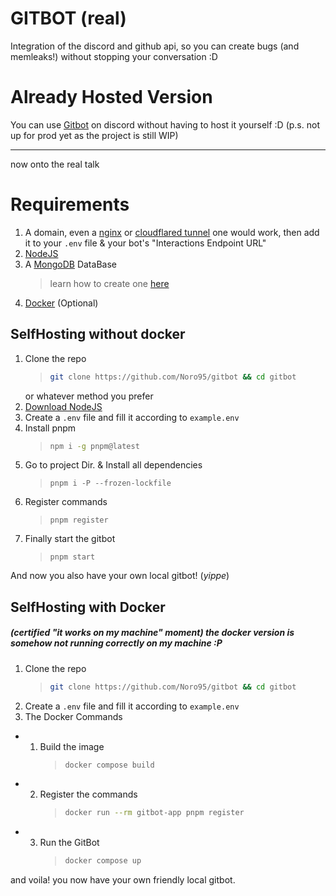 # GITBOT (real)

Integration of the discord and github api, so you can create bugs (and memleaks!) without stopping your conversation :D

# Already Hosted Version

You can use [Gitbot](https://norowa.dev/gitbot/invite) on discord without having to host it yourself :D
(p.s. not up for prod yet as the project is still WIP)

---

now onto the real talk

# Requirements

1. A domain, even a [nginx](https://nginx.org) or [cloudflared tunnel](https://www.cloudflare.com/products/tunnel/) one would work, then add it to your `.env` file & your bot's "Interactions Endpoint URL"
2. [NodeJS](https://nodejs.org)
3. A [MongoDB](https://mongodb.com) DataBase
   > learn how to create one [here](https://www.mongodb.com/resources/products/fundamentals/create-database)
4. [Docker](https://docker.com) (Optional)

## SelfHosting without docker

1. Clone the repo
   > ```sh
   > git clone https://github.com/Noro95/gitbot && cd gitbot
   > ```
   or whatever method you prefer
2. [Download NodeJS](https://nodejs,org/en/download)
3. Create a `.env` file and fill it according to `example.env`
4. Install pnpm
   > ```sh
   > npm i -g pnpm@latest
   > ```
5. Go to project Dir. & Install all dependencies
   > ```
   > pnpm i -P --frozen-lockfile
   > ```
6. Register commands
   > ```
   > pnpm register
   > ```
7. Finally start the gitbot
   > ```
   > pnpm start
   > ```

And now you also have your own local gitbot! (_yippe_)


## SelfHosting with Docker

##### (certified "it works on my machine" moment) the docker version is somehow not running correctly on my machine :P

1. Clone the repo
   > ```sh
   > git clone https://github.com/Noro95/gitbot && cd gitbot
   > ```
2. Create a `.env` file and fill it according to `example.env`
3. The Docker Commands

- 1. Build the image
     > ```sh
     > docker compose build
     > ```
- 2. Register the commands
     > ```sh
     > docker run --rm gitbot-app pnpm register
     > ```
- 3. Run the GitBot
     > ```sh
     > docker compose up
     > ```

and voila! you now have your own friendly local gitbot.
